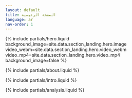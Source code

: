 ```yaml
---
layout: default
title: الصفحة الرئيسية
language: ar
nav-order: 1
---
```


<!-- Section Hero  -->
{% include partials/hero.liquid
  background_image=site.data.section_landing.hero.image
  video_webm=site.data.section_landing.hero.video_webm
  video_mp4=site.data.section_landing.hero.video_mp4
  background_image=false
%}

<!-- Section About  -->
{% include partials/about.liquid %}

<!-- Section Intro  -->
{% include partials/intro.liquid %}

<!-- Section Analysis  -->
{% include partials/analysis.liquid %}